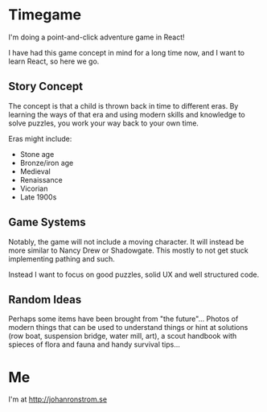 # Timegame

I'm doing a point-and-click adventure game in React!

I have had this game concept in mind for a long time now, and I want to learn React, so here we go.

## Story Concept

The concept is that a child is thrown back in time to different eras. By learning the ways of that era and using modern skills and knowledge to solve puzzles, you work your way back to your own time.

Eras might include:

- Stone age
- Bronze/iron age
- Medieval
- Renaissance
- Vicorian
- Late 1900s

## Game Systems

Notably, the game will not include a moving character. It will instead be more similar to Nancy Drew or Shadowgate. This mostly to not get stuck implementing pathing and such.

Instead I want to focus on good puzzles, solid UX and well structured code.

## Random Ideas

Perhaps some items have been brought from "the future"... Photos of modern things that can be used to understand things or hint at solutions (row boat, suspension bridge, water mill, art), a scout handbook with spieces of flora and fauna and handy survival tips...

# Me

I'm at http://johanronstrom.se
